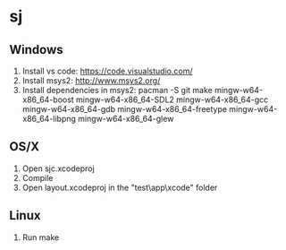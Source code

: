 # sj

## Windows
1) Install vs code: https://code.visualstudio.com/
2) Install msys2: http://www.msys2.org/
3) Install dependencies in msys2:
pacman -S git make mingw-w64-x86_64-boost mingw-w64-x86_64-SDL2 mingw-w64-x86_64-gcc mingw-w64-x86_64-gdb mingw-w64-x86_64-freetype mingw-w64-x86_64-libpng mingw-w64-x86_64-glew

## OS/X
1) Open sjc.xcodeproj
2) Compile
3) Open layout.xcodeproj in the "test\app\xcode" folder

## Linux
1) Run make

